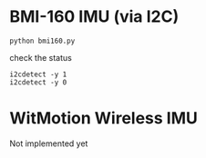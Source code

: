 # BMI-160 IMU (via I2C)
```
python bmi160.py
```

check the status
```
i2cdetect -y 1
i2cdetect -y 0
```

# WitMotion Wireless IMU

Not implemented yet